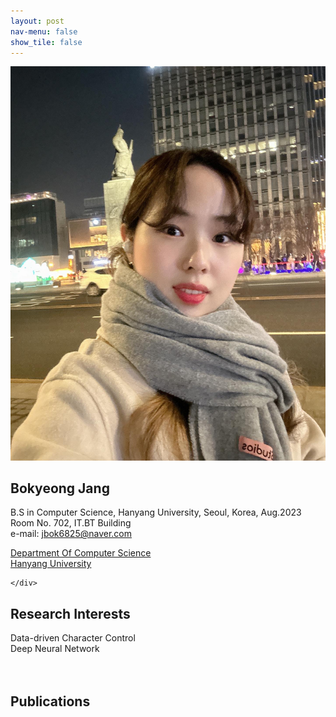 ```yaml
---
layout: post
nav-menu: false 
show_tile: false
---
```


<!-- One -->
<section id="one">
	<div class="inner">
		<span class="image left"><img src="../assets/people/bokyeong-jang/bokyeong-jang.jpeg" alt="" /></span>

<h2>Bokyeong Jang</h2>

B.S in Computer Science, Hanyang University, Seoul, Korea, Aug.2023<br>
Room No. 702, IT.BT Building<br>
e-mail: jbok6825@naver.com
<p/>

<a target="_blank" rel="noopener noreferrer" href="http://cs.hanyang.ac.kr/">Department Of Computer Science</a>
<br/>
<a target="_blank" rel="noopener noreferrer" href="https://www.hanyang.ac.kr/">Hanyang University</a>

	</div>
</section>

## Research Interests
Data-driven Character Control
<br>Deep Neural Network
<br>
<br>
<br>

## Publications
<br>
<br>
<br>
